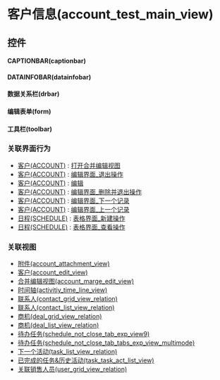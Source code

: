 # 客户信息(account_test_main_view)  <!-- {docsify-ignore-all} -->



## 控件
#### CAPTIONBAR(captionbar)
#### DATAINFOBAR(datainfobar)
#### 数据关系栏(drbar)
#### 编辑表单(form)
#### 工具栏(toolbar)


### 关联界面行为
  * [客户(ACCOUNT)](module/crm/account) : [打开合并编辑视图](module/crm/account#界面行为)
  * [客户(ACCOUNT)](module/crm/account) : [编辑界面_退出操作](module/crm/account#界面行为)
  * [客户(ACCOUNT)](module/crm/account) : [编辑](module/crm/account#界面行为)
  * [客户(ACCOUNT)](module/crm/account) : [编辑界面_删除并退出操作](module/crm/account#界面行为)
  * [客户(ACCOUNT)](module/crm/account) : [编辑界面_下一个记录](module/crm/account#界面行为)
  * [客户(ACCOUNT)](module/crm/account) : [编辑界面_上一个记录](module/crm/account#界面行为)
  * [日程(SCHEDULE)](module/crm/schedule) : [表格界面_新建操作](module/crm/schedule#界面行为)
  * [日程(SCHEDULE)](module/crm/schedule) : [表格界面_查看操作](module/crm/schedule#界面行为)

### 关联视图
  * [附件(account_attachment_view)](app/view/account_attachment_view)
  * [客户(account_edit_view)](app/view/account_edit_view)
  * [合并编辑视图(account_marge_edit_view)](app/view/account_marge_edit_view)
  * [时间轴(activitiy_time_line_view)](app/view/activitiy_time_line_view)
  * [联系人(contact_grid_view_relation)](app/view/contact_grid_view_relation)
  * [联系人(contact_list_view_relation)](app/view/contact_list_view_relation)
  * [商机(deal_grid_view_relation)](app/view/deal_grid_view_relation)
  * [商机(deal_list_view_relation)](app/view/deal_list_view_relation)
  * [待办任务(schedule_not_close_tab_exp_view9)](app/view/schedule_not_close_tab_exp_view9)
  * [待办任务(schedule_not_close_tab_tabs_exp_view_multimode)](app/view/schedule_not_close_tab_tabs_exp_view_multimode)
  * [下一个活动(task_list_view_relation)](app/view/task_list_view_relation)
  * [已完成的任务&历史活动(task_task_act_list_view)](app/view/task_task_act_list_view)
  * [关联销售人员(user_grid_view_relation)](app/view/user_grid_view_relation)

<script>
 const { createApp } = Vue
  createApp({
    data() {
      return {

      }
    }
  }).use(ElementPlus).mount('#app')
</script>